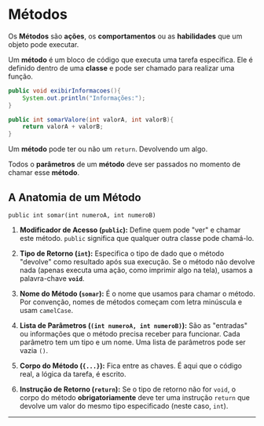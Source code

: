 # Métodos

Os **Métodos** são **ações**, os **comportamentos** ou as **habilidades** que um objeto pode executar.

Um **método** é um bloco de código que executa uma tarefa específica. Ele é definido dentro de uma **classe** e pode ser chamado para realizar uma função.

```Java
public void exibirInformacoes(){
	System.out.println("Informações:");
}

public int somarValore(int valorA, int valorB){
	return valorA + valorB;
}
```

Um **método** pode ter ou não um `return`. Devolvendo um algo.

Todos o **parâmetros** de um **método** deve ser passados no momento de chamar esse **método**.
## A Anatomia de um Método

`public int somar(int numeroA, int numeroB)`

1. **Modificador de Acesso (`public`):** Define quem pode "ver" e chamar este método. `public` significa que qualquer outra classe pode chamá-lo. 

2. **Tipo de Retorno (`int`):** Especifica o tipo de dado que o método "devolve" como resultado após sua execução. Se o método não devolve nada (apenas executa uma ação, como imprimir algo na tela), usamos a palavra-chave **`void`**.
3. **Nome do Método (`somar`):** É o nome que usamos para chamar o método. Por convenção, nomes de métodos começam com letra minúscula e usam `camelCase`.
    
4. **Lista de Parâmetros (`(int numeroA, int numeroB)`):** São as "entradas" ou informações que o método precisa receber para funcionar. Cada parâmetro tem um tipo e um nome. Uma lista de parâmetros pode ser vazia `()`.
    
5. **Corpo do Método (`{...}`):** Fica entre as chaves. É aqui que o código real, a lógica da tarefa, é escrito.
    
6. **Instrução de Retorno (`return`):** Se o tipo de retorno não for `void`, o corpo do método **obrigatoriamente** deve ter uma instrução `return` que devolve um valor do mesmo tipo especificado (neste caso, `int`).

---

